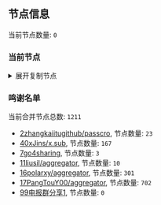 
## 节点信息
当前节点数量: `0`
### 当前节点
<details>
  <summary>展开复制节点</summary>

    

</details>

### 鸣谢名单
当前合并节点总数: `1211`
- [2zhangkaiitugithub/passcro](https://github.com/zhangkaiitugithub/passcro), 节点数量: `23`
- [40xJins/x.sub](https://github.com/0xJins/x.sub), 节点数量: `167`
- [7go4sharing](https://github.com/go4sharing), 节点数量: `3`
- [11liusil/aggregator](https://github.com/liusil/aggregator), 节点数量: `10`
- [16polarxy/aggregator](https://github.com/polarxy/aggregator), 节点数量: `301`
- [17PangTouY00/aggregator](https://github.com/PangTouY00/aggregator), 节点数量: `702`
- [99电报群分享1](https://github.com/cdddbc/getAirport), 节点数量: `0`


